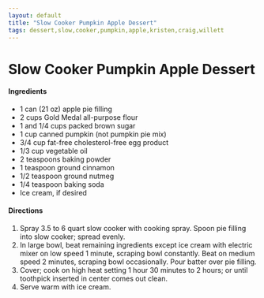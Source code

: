 ```yaml
---
layout: default
title: "Slow Cooker Pumpkin Apple Dessert"
tags: dessert,slow,cooker,pumpkin,apple,kristen,craig,willett
---
```

# Slow Cooker Pumpkin Apple Dessert

#### Ingredients
- 1 can (21 oz) apple pie filling
- 2 cups Gold Medal all-purpose flour
- 1 and 1/4 cups packed brown sugar
- 1 cup canned pumpkin (not pumpkin pie mix)
- 3/4 cup fat-free cholesterol-free egg product
- 1/3 cup vegetable oil
- 2 teaspoons baking powder
- 1 teaspoon ground cinnamon
- 1/2 teaspoon ground nutmeg
- 1/4 teaspoon baking soda
- Ice cream, if desired

#### Directions
1. Spray 3.5 to 6 quart slow cooker with cooking spray.  Spoon pie filling into slow cooker; spread evenly.
2. In large bowl, beat remaining ingredients except ice cream with electric mixer on low speed 1 minute, scraping bowl constantly.  Beat on medium speed 2 minutes, scraping bowl occasionally.  Pour batter over pie filling.
3. Cover; cook on high heat setting 1 hour 30 minutes to 2 hours; or until toothpick inserted in center comes out clean.
4. Serve warm with ice cream.
